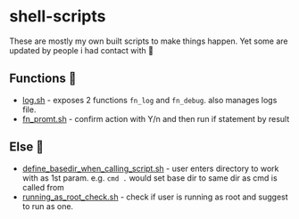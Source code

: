 # shell-scripts
These are mostly my own built scripts to make things happen. Yet some are updated by people i had contact with 🎉
 
## Functions 🧐
- [log.sh](./log.sh) - exposes 2 functions `fn_log` and `fn_debug`. also manages logs file.
- [fn_promt.sh](./fn_promt.sh) - confirm action with Y/n and then run if statement by result

## Else 🤯
- [define_basedir_when_calling_script.sh](./define_basedir_when_calling_script.sh) - user enters directory to work with as 1st param. e.g. `cmd .` would set base dir to same dir as cmd is called from
- [running_as_root_check.sh](./running_as_root_check.sh) - check if user is running as root and suggest to run as one. 
